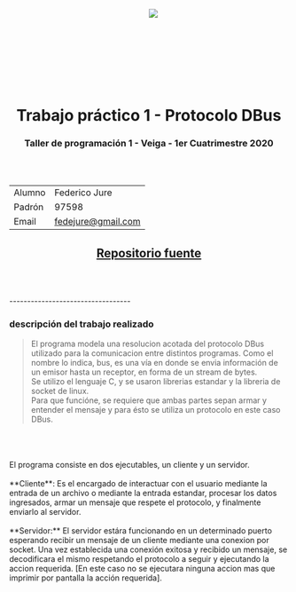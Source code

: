 

<center>
<div style="align: right"><img style="position:absolute" src="https://upload.wikimedia.org/wikipedia/commons/thumb/0/0d/FIUBA_gris_transparente.png/275px-FIUBA_gris_transparente.png"></div>

<br></br>
<br></br>
<br></br>
<br></br>


# <center>Trabajo práctico 1 - Protocolo DBus</center>
### <center>Taller de programación 1 - Veiga - 1er Cuatrimestre 2020

<br></br>

| | |
|---|---|
|  Alumno | Federico Jure  |
| Padrón  |  97598 |
| Email   | fedejure@gmail.com |
## [<center>Repositorio fuente](https://github.com/FedeJure/DBusProtocol)


<br></br>
</center>
----------------------------------

### descripción del trabajo realizado

> El programa modela una resolucion acotada del protocolo DBus utilizado para la comunicacion entre distintos programas. Como el nombre lo indica, bus, es una vía en donde se envia información de un emisor hasta un receptor, en forma de un stream de bytes. 
<br/>Se utilizo el lenguaje C, y se usaron librerias estandar y la libreria de socket de linux.
<br/> Para que funcióne, se requiere que ambas partes sepan armar y entender el mensaje y para ésto se utiliza un protocolo en este caso DBus.
<br/>
<br/>
<br/>
El programa consiste en dos ejecutables, un cliente y un servidor.
<br/><br/> **Cliente**: Es el encargado de interactuar con el usuario mediante la entrada de un archivo o mediante la entrada estandar, procesar los datos ingresados, armar un mensaje que respete el protocolo, y finalmente enviarlo al servidor. 
<br/><br/> **Servidor:** El servidor estára funcionando en un determinado puerto esperando recibir un mensaje de un cliente mediante una conexion por socket. Una vez establecida una conexión exitosa y recibido un mensaje, se decodificara el mismo respetando el protocolo a seguir y ejecutando la accion requerida. [En este caso no se ejecutara ninguna accion mas que imprimir por pantalla la acción requerida].